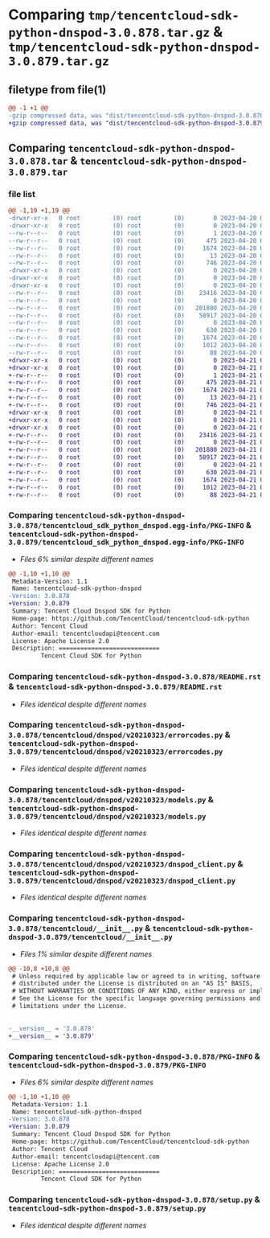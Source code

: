 # Comparing `tmp/tencentcloud-sdk-python-dnspod-3.0.878.tar.gz` & `tmp/tencentcloud-sdk-python-dnspod-3.0.879.tar.gz`

## filetype from file(1)

```diff
@@ -1 +1 @@
-gzip compressed data, was "dist/tencentcloud-sdk-python-dnspod-3.0.878.tar", last modified: Thu Apr 20 00:26:39 2023, max compression
+gzip compressed data, was "dist/tencentcloud-sdk-python-dnspod-3.0.879.tar", last modified: Fri Apr 21 00:43:08 2023, max compression
```

## Comparing `tencentcloud-sdk-python-dnspod-3.0.878.tar` & `tencentcloud-sdk-python-dnspod-3.0.879.tar`

### file list

```diff
@@ -1,19 +1,19 @@
-drwxr-xr-x   0 root         (0) root         (0)        0 2023-04-20 00:26:39.000000 tencentcloud-sdk-python-dnspod-3.0.878/
-drwxr-xr-x   0 root         (0) root         (0)        0 2023-04-20 00:26:39.000000 tencentcloud-sdk-python-dnspod-3.0.878/tencentcloud_sdk_python_dnspod.egg-info/
--rw-r--r--   0 root         (0) root         (0)        1 2023-04-20 00:26:39.000000 tencentcloud-sdk-python-dnspod-3.0.878/tencentcloud_sdk_python_dnspod.egg-info/dependency_links.txt
--rw-r--r--   0 root         (0) root         (0)      475 2023-04-20 00:26:39.000000 tencentcloud-sdk-python-dnspod-3.0.878/tencentcloud_sdk_python_dnspod.egg-info/SOURCES.txt
--rw-r--r--   0 root         (0) root         (0)     1674 2023-04-20 00:26:39.000000 tencentcloud-sdk-python-dnspod-3.0.878/tencentcloud_sdk_python_dnspod.egg-info/PKG-INFO
--rw-r--r--   0 root         (0) root         (0)       13 2023-04-20 00:26:39.000000 tencentcloud-sdk-python-dnspod-3.0.878/tencentcloud_sdk_python_dnspod.egg-info/top_level.txt
--rw-r--r--   0 root         (0) root         (0)      746 2023-04-20 00:26:39.000000 tencentcloud-sdk-python-dnspod-3.0.878/README.rst
-drwxr-xr-x   0 root         (0) root         (0)        0 2023-04-20 00:26:39.000000 tencentcloud-sdk-python-dnspod-3.0.878/tencentcloud/
-drwxr-xr-x   0 root         (0) root         (0)        0 2023-04-20 00:26:39.000000 tencentcloud-sdk-python-dnspod-3.0.878/tencentcloud/dnspod/
-drwxr-xr-x   0 root         (0) root         (0)        0 2023-04-20 00:26:39.000000 tencentcloud-sdk-python-dnspod-3.0.878/tencentcloud/dnspod/v20210323/
--rw-r--r--   0 root         (0) root         (0)    23416 2023-04-20 00:26:39.000000 tencentcloud-sdk-python-dnspod-3.0.878/tencentcloud/dnspod/v20210323/errorcodes.py
--rw-r--r--   0 root         (0) root         (0)        0 2023-04-20 00:26:39.000000 tencentcloud-sdk-python-dnspod-3.0.878/tencentcloud/dnspod/v20210323/__init__.py
--rw-r--r--   0 root         (0) root         (0)   201880 2023-04-20 00:26:39.000000 tencentcloud-sdk-python-dnspod-3.0.878/tencentcloud/dnspod/v20210323/models.py
--rw-r--r--   0 root         (0) root         (0)    58917 2023-04-20 00:26:39.000000 tencentcloud-sdk-python-dnspod-3.0.878/tencentcloud/dnspod/v20210323/dnspod_client.py
--rw-r--r--   0 root         (0) root         (0)        0 2023-04-20 00:26:39.000000 tencentcloud-sdk-python-dnspod-3.0.878/tencentcloud/dnspod/__init__.py
--rw-r--r--   0 root         (0) root         (0)      630 2023-04-20 00:26:39.000000 tencentcloud-sdk-python-dnspod-3.0.878/tencentcloud/__init__.py
--rw-r--r--   0 root         (0) root         (0)     1674 2023-04-20 00:26:39.000000 tencentcloud-sdk-python-dnspod-3.0.878/PKG-INFO
--rw-r--r--   0 root         (0) root         (0)     1012 2023-04-20 00:26:39.000000 tencentcloud-sdk-python-dnspod-3.0.878/setup.py
--rw-r--r--   0 root         (0) root         (0)       88 2023-04-20 00:26:39.000000 tencentcloud-sdk-python-dnspod-3.0.878/setup.cfg
+drwxr-xr-x   0 root         (0) root         (0)        0 2023-04-21 00:43:08.000000 tencentcloud-sdk-python-dnspod-3.0.879/
+drwxr-xr-x   0 root         (0) root         (0)        0 2023-04-21 00:43:08.000000 tencentcloud-sdk-python-dnspod-3.0.879/tencentcloud_sdk_python_dnspod.egg-info/
+-rw-r--r--   0 root         (0) root         (0)        1 2023-04-21 00:43:08.000000 tencentcloud-sdk-python-dnspod-3.0.879/tencentcloud_sdk_python_dnspod.egg-info/dependency_links.txt
+-rw-r--r--   0 root         (0) root         (0)      475 2023-04-21 00:43:08.000000 tencentcloud-sdk-python-dnspod-3.0.879/tencentcloud_sdk_python_dnspod.egg-info/SOURCES.txt
+-rw-r--r--   0 root         (0) root         (0)     1674 2023-04-21 00:43:08.000000 tencentcloud-sdk-python-dnspod-3.0.879/tencentcloud_sdk_python_dnspod.egg-info/PKG-INFO
+-rw-r--r--   0 root         (0) root         (0)       13 2023-04-21 00:43:08.000000 tencentcloud-sdk-python-dnspod-3.0.879/tencentcloud_sdk_python_dnspod.egg-info/top_level.txt
+-rw-r--r--   0 root         (0) root         (0)      746 2023-04-21 00:43:08.000000 tencentcloud-sdk-python-dnspod-3.0.879/README.rst
+drwxr-xr-x   0 root         (0) root         (0)        0 2023-04-21 00:43:08.000000 tencentcloud-sdk-python-dnspod-3.0.879/tencentcloud/
+drwxr-xr-x   0 root         (0) root         (0)        0 2023-04-21 00:43:08.000000 tencentcloud-sdk-python-dnspod-3.0.879/tencentcloud/dnspod/
+drwxr-xr-x   0 root         (0) root         (0)        0 2023-04-21 00:43:08.000000 tencentcloud-sdk-python-dnspod-3.0.879/tencentcloud/dnspod/v20210323/
+-rw-r--r--   0 root         (0) root         (0)    23416 2023-04-21 00:43:08.000000 tencentcloud-sdk-python-dnspod-3.0.879/tencentcloud/dnspod/v20210323/errorcodes.py
+-rw-r--r--   0 root         (0) root         (0)        0 2023-04-21 00:43:08.000000 tencentcloud-sdk-python-dnspod-3.0.879/tencentcloud/dnspod/v20210323/__init__.py
+-rw-r--r--   0 root         (0) root         (0)   201880 2023-04-21 00:43:08.000000 tencentcloud-sdk-python-dnspod-3.0.879/tencentcloud/dnspod/v20210323/models.py
+-rw-r--r--   0 root         (0) root         (0)    58917 2023-04-21 00:43:08.000000 tencentcloud-sdk-python-dnspod-3.0.879/tencentcloud/dnspod/v20210323/dnspod_client.py
+-rw-r--r--   0 root         (0) root         (0)        0 2023-04-21 00:43:08.000000 tencentcloud-sdk-python-dnspod-3.0.879/tencentcloud/dnspod/__init__.py
+-rw-r--r--   0 root         (0) root         (0)      630 2023-04-21 00:43:08.000000 tencentcloud-sdk-python-dnspod-3.0.879/tencentcloud/__init__.py
+-rw-r--r--   0 root         (0) root         (0)     1674 2023-04-21 00:43:08.000000 tencentcloud-sdk-python-dnspod-3.0.879/PKG-INFO
+-rw-r--r--   0 root         (0) root         (0)     1012 2023-04-21 00:43:08.000000 tencentcloud-sdk-python-dnspod-3.0.879/setup.py
+-rw-r--r--   0 root         (0) root         (0)       88 2023-04-21 00:43:08.000000 tencentcloud-sdk-python-dnspod-3.0.879/setup.cfg
```

### Comparing `tencentcloud-sdk-python-dnspod-3.0.878/tencentcloud_sdk_python_dnspod.egg-info/PKG-INFO` & `tencentcloud-sdk-python-dnspod-3.0.879/tencentcloud_sdk_python_dnspod.egg-info/PKG-INFO`

 * *Files 6% similar despite different names*

```diff
@@ -1,10 +1,10 @@
 Metadata-Version: 1.1
 Name: tencentcloud-sdk-python-dnspod
-Version: 3.0.878
+Version: 3.0.879
 Summary: Tencent Cloud Dnspod SDK for Python
 Home-page: https://github.com/TencentCloud/tencentcloud-sdk-python
 Author: Tencent Cloud
 Author-email: tencentcloudapi@tencent.com
 License: Apache License 2.0
 Description: ============================
         Tencent Cloud SDK for Python
```

### Comparing `tencentcloud-sdk-python-dnspod-3.0.878/README.rst` & `tencentcloud-sdk-python-dnspod-3.0.879/README.rst`

 * *Files identical despite different names*

### Comparing `tencentcloud-sdk-python-dnspod-3.0.878/tencentcloud/dnspod/v20210323/errorcodes.py` & `tencentcloud-sdk-python-dnspod-3.0.879/tencentcloud/dnspod/v20210323/errorcodes.py`

 * *Files identical despite different names*

### Comparing `tencentcloud-sdk-python-dnspod-3.0.878/tencentcloud/dnspod/v20210323/models.py` & `tencentcloud-sdk-python-dnspod-3.0.879/tencentcloud/dnspod/v20210323/models.py`

 * *Files identical despite different names*

### Comparing `tencentcloud-sdk-python-dnspod-3.0.878/tencentcloud/dnspod/v20210323/dnspod_client.py` & `tencentcloud-sdk-python-dnspod-3.0.879/tencentcloud/dnspod/v20210323/dnspod_client.py`

 * *Files identical despite different names*

### Comparing `tencentcloud-sdk-python-dnspod-3.0.878/tencentcloud/__init__.py` & `tencentcloud-sdk-python-dnspod-3.0.879/tencentcloud/__init__.py`

 * *Files 1% similar despite different names*

```diff
@@ -10,8 +10,8 @@
 # Unless required by applicable law or agreed to in writing, software
 # distributed under the License is distributed on an "AS IS" BASIS,
 # WITHOUT WARRANTIES OR CONDITIONS OF ANY KIND, either express or implied.
 # See the License for the specific language governing permissions and
 # limitations under the License.
 
 
-__version__ = '3.0.878'
+__version__ = '3.0.879'
```

### Comparing `tencentcloud-sdk-python-dnspod-3.0.878/PKG-INFO` & `tencentcloud-sdk-python-dnspod-3.0.879/PKG-INFO`

 * *Files 6% similar despite different names*

```diff
@@ -1,10 +1,10 @@
 Metadata-Version: 1.1
 Name: tencentcloud-sdk-python-dnspod
-Version: 3.0.878
+Version: 3.0.879
 Summary: Tencent Cloud Dnspod SDK for Python
 Home-page: https://github.com/TencentCloud/tencentcloud-sdk-python
 Author: Tencent Cloud
 Author-email: tencentcloudapi@tencent.com
 License: Apache License 2.0
 Description: ============================
         Tencent Cloud SDK for Python
```

### Comparing `tencentcloud-sdk-python-dnspod-3.0.878/setup.py` & `tencentcloud-sdk-python-dnspod-3.0.879/setup.py`

 * *Files identical despite different names*

